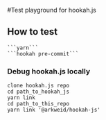 #Test playground for hookah.js

## How to test
    ```yarn```
    ```hookah pre-commit```

### Debug hookah.js locally
    clone hookah.js repo
    cd path_to_hookah_js
    yarn link
    cd path_to_this_repo
    yarn link '@arkweid/hookah-js'

